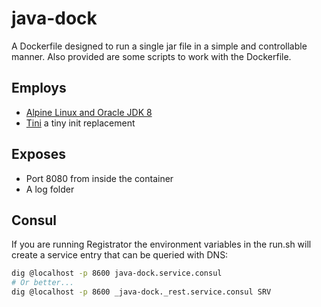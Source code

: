 
# java-dock

A Dockerfile designed to run a single jar file in a simple and controllable manner. Also
provided are some scripts to work with the Dockerfile.

## Employs

- [Alpine Linux and Oracle JDK 8](https://hub.docker.com/r/anapsix/alpine-java/)
- [Tini](https://github.com/krallin/tini) a tiny init replacement

## Exposes

- Port 8080 from inside the container
- A log folder

## Consul
If you are running Registrator the environment variables in the run.sh will create a service entry that can
be queried with DNS:

```bash
dig @localhost -p 8600 java-dock.service.consul
# Or better...
dig @localhost -p 8600 _java-dock._rest.service.consul SRV
```
